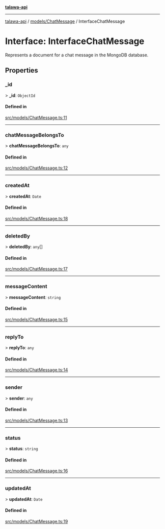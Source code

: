 [**talawa-api**](../../../README.md)

***

[talawa-api](../../../modules.md) / [models/ChatMessage](../README.md) / InterfaceChatMessage

# Interface: InterfaceChatMessage

Represents a document for a chat message in the MongoDB database.

## Properties

### \_id

\> **\_id**: `ObjectId`

#### Defined in

[src/models/ChatMessage.ts:11](https://github.com/PalisadoesFoundation/talawa-api/blob/039b0f127fb8caa46d57186ab4b3bb27fe150903/src/models/ChatMessage.ts#L11)

***

### chatMessageBelongsTo

\> **chatMessageBelongsTo**: `any`

#### Defined in

[src/models/ChatMessage.ts:12](https://github.com/PalisadoesFoundation/talawa-api/blob/039b0f127fb8caa46d57186ab4b3bb27fe150903/src/models/ChatMessage.ts#L12)

***

### createdAt

\> **createdAt**: `Date`

#### Defined in

[src/models/ChatMessage.ts:18](https://github.com/PalisadoesFoundation/talawa-api/blob/039b0f127fb8caa46d57186ab4b3bb27fe150903/src/models/ChatMessage.ts#L18)

***

### deletedBy

\> **deletedBy**: `any`[]

#### Defined in

[src/models/ChatMessage.ts:17](https://github.com/PalisadoesFoundation/talawa-api/blob/039b0f127fb8caa46d57186ab4b3bb27fe150903/src/models/ChatMessage.ts#L17)

***

### messageContent

\> **messageContent**: `string`

#### Defined in

[src/models/ChatMessage.ts:15](https://github.com/PalisadoesFoundation/talawa-api/blob/039b0f127fb8caa46d57186ab4b3bb27fe150903/src/models/ChatMessage.ts#L15)

***

### replyTo

\> **replyTo**: `any`

#### Defined in

[src/models/ChatMessage.ts:14](https://github.com/PalisadoesFoundation/talawa-api/blob/039b0f127fb8caa46d57186ab4b3bb27fe150903/src/models/ChatMessage.ts#L14)

***

### sender

\> **sender**: `any`

#### Defined in

[src/models/ChatMessage.ts:13](https://github.com/PalisadoesFoundation/talawa-api/blob/039b0f127fb8caa46d57186ab4b3bb27fe150903/src/models/ChatMessage.ts#L13)

***

### status

\> **status**: `string`

#### Defined in

[src/models/ChatMessage.ts:16](https://github.com/PalisadoesFoundation/talawa-api/blob/039b0f127fb8caa46d57186ab4b3bb27fe150903/src/models/ChatMessage.ts#L16)

***

### updatedAt

\> **updatedAt**: `Date`

#### Defined in

[src/models/ChatMessage.ts:19](https://github.com/PalisadoesFoundation/talawa-api/blob/039b0f127fb8caa46d57186ab4b3bb27fe150903/src/models/ChatMessage.ts#L19)
